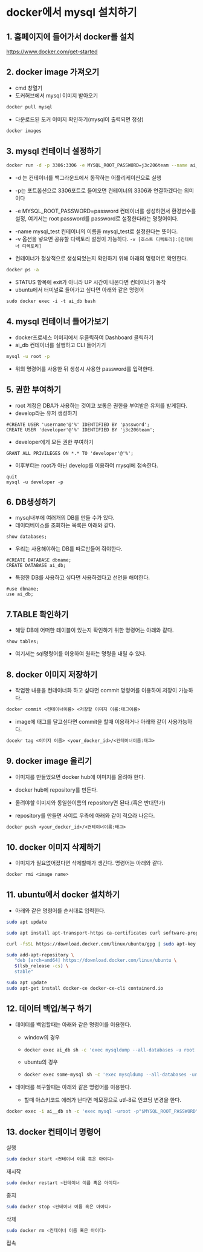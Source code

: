# docker에서 mysql 설치하기

## 1. 홈페이지에 들어가서 docker를 설치

https://www.docker.com/get-started



## 2. docker image 가져오기

- cmd 창열기
- 도커허브에서 mysql 이미지 받아오기

```bash
docker pull mysql
```

- 다운로드된 도커 이미지 확인하기(mysql이 출력되면 정상)

```bash
docker images
```



## 3. mysql 컨테이너 설정하기

```bash
docker run -d -p 3306:3306 -e MYSQL_ROOT_PASSWORD=j3c206team --name ai_db mysql
```

- -d 는 컨테이너를 백그라운드에서 동작하는 어플리케이션으로 실행
  
- -p는 포트옵션으로 3306포트로 들어오면 컨테이너의 3306과 연결하겠다는 의미이다

- -e MYSQL_ROOT_PASSWORD=password 컨테이너를 생성하면서 환경변수를 설정, 여기서는 root password를 password로 설정한다라는 명령어이다.

* -name mysql_test 컨테이너의 이름을 mysql_test로 설정한다는 뜻이다.
* -v 옵션을 넣으면 공유할 디렉토리 설정이 가능하다. `-v [호스트 디렉토리]:[컨테이너 디렉토리]`

- 컨테이너가 정상적으로 생성되었는지 확인하기 위해 아래의 명령어로 확인한다.

```bash
docker ps -a
```

- STATUS 항목에 exit가 아니라 UP 시간이 나온다면 컨테이너가 동작
- ubuntu에서 터미널로 들어가고 싶다면 아래와 같은 명령어

```dockerfile
sudo docker exec -i -t ai_db bash
```



## 4. mysql 컨테이너 들어가보기

- docker프로세스 이미지에서 우클릭하여 Dashboard 클릭하기
- ai_db 컨테이너를 실행하고 CLI 들어가기

```bash
mysql -u root -p
```

- 위의 명령어를 사용한 뒤 생성시 사용한 password를 입력한다.





## 5. 권한 부여하기

- root 계정은 DBA가 사용하는 것이고 보통은 권한을 부여받은 유저를 받게된다.
- develop라는 유저 생성하기

```mysql
#CREATE USER 'username'@'%' IDENTIFIED BY 'password';
CREATE USER 'developer'@'%' IDENTIFIED BY 'j3c206team';
```

- developer에게 모든 권한 부여하기

```mysql
GRANT ALL PRIVILEGES ON *.* TO 'developer'@'%';
```

- 이후부터는 root가 아닌 develop를 이용하여 mysql에 접속한다.

```mysql
quit
mysql -u developer -p
```



## 6. DB생성하기

- mysql내부에 여러개의 DB를 만들 수가 있다.
- 데이터베이스를 조회하는 목록은 아래와 같다.

```mysql
show databases;
```

- 우리는 사용해야하는 DB를 따로만들어 줘야한다.

```mysql
#CREATE DATABASE dbname;
CREATE DATABASE ai_db;
```

- 특정한 DB를 사용하고 싶다면 사용하겠다고 선언을 해야한다.

```mysql
#use dbname;
use ai_db;
```



## 7.TABLE 확인하기

- 해당 DB에 어떠한 테이블이 있는지 확인하기 위한 명령어는 아래와 같다.

```mysql
show tables;
```

- 여기서는 sql명령어를 이용하여 원하는 명령을 내릴 수 있다.





## 8. docker 이미지 저장하기

- 작업한 내용을 컨테이너화 하고 싶다면 commit 명령어를 이용하여 저장이 가능하다.

```dockerfile
docker commit <컨테이너이름> <저장할 이미지 이름:태그이름>
```

- image에 태그를 달고싶다면 commit을 할때 이용하거나 아래와 같이 사용가능하다.

```dockerfile
docekr tag <이미지 이름> <your_docker_id>/<컨테이너이름:태그>
```



## 9. docker image 올리기

- 이미지를 만들었으면 docker hub에 이미지를 올려야 한다.
- docker hub에 repository를 만든다.
- 올려야할 이미지와 동일한이름의 repository면 된다.(혹은 반대던가)

- repository를 만들면 사이트 우측에 아래와 같이 적으라 나온다.

```dockerfile
docker push <your_docker_id>/<컨테이너이름:태그>
```





## 10. docker 이미지 삭제하기

- 이미지가 필요없어졌다면 삭제할때가 생긴다. 명령어는 아래와 같다.

```dockerfile
docker rmi <image name>
```



## 11.  ubuntu에서 docker 설치하기

- 아래와 같은 명령어를 순서대로 입력한다.

```bash
sudo apt update

sudo apt install apt-transport-https ca-certificates curl software-properties-common

curl -fsSL https://download.docker.com/linux/ubuntu/gpg | sudo apt-key add -

sudo add-apt-repository \
   "deb [arch=amd64] https://download.docker.com/linux/ubuntu \
   $(lsb_release -cs) \
   stable"

sudo apt update
sudo apt-get install docker-ce docker-ce-cli containerd.io
```



## 12. 데이터 백업/복구 하기

- 데이터를 백업할때는 아래와 같은 명령어를 이용한다.
  - window의 경우

  - ```bash
    docker exec ai_db sh -c 'exec mysqldump --all-databases -u root -p"$MYSQL_ROOT_PASSWORD"' > "D:\mysql\backup\data.sql"
    ```

  - ubuntu의 경우

  - ```bash
    docker exec some-mysql sh -c 'exec mysqldump --all-databases -uroot -p"$MYSQL_ROOT_PASSWORD"' > /some/path/on/your/host/all-databases.sql
    ```

- 데이터를 복구할때는 아래와 같은 명령어를 이용한다.

  - 할때 아스키코드 에러가 난다면 메모장으로 utf-8로 인코딩 변경을 한다.

```bash
docker exec -i ai__db sh -c 'exec mysql -uroot -p"$MYSQL_ROOT_PASSWORD"' < D:\mysql\backup\data.sql
```



## 13. docker 컨테이너 명령어

실행

```bash
sudo docker start <컨테이너 이름 혹은 아이디>
```

재시작

```bash
sudo docker restart <컨테이너 이름 혹은 아이디>
```

중지

```bash
sudo docker stop <컨테이너 이름 혹은 아이디>
```

삭제

```bash
sudo docker rm <컨테이너 이름 혹은 아이디>
```

접속

```bash

```

